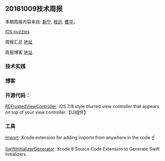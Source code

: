 
## 20161009技术周报

本期周报内容来自: [新宁](https://github.com/SSSSSSnail), [桉远](https://github.com/AnYuan), [曹华](https://github.com/GlareCH)。


[iOS puzzles](https://github.com/BaiduHiDeviOS/iOS-puzzles)

周报汇总 [地址](https://github.com/BaiduHiDeviOS/iOS-Tech-Weekly)

周报博客 [地址](http://baiduhidevios.github.io/)


### 技术实践





### 博客



### 开源代码：

[REFrostedViewController](https://github.com/romaonthego/REFrostedViewController): iOS 7/8 style blurred view controller that appears on top of your view controller.【UI组件】



### 工具

[Import](https://github.com/markohlebar/Import): Xcode extension for adding imports from anywhere in the code ☝️

[SwiftInitializerGenerator](https://github.com/Bouke/SwiftInitializerGenerator): Xcode 8 Source Code Extension to Generate Swift Initializers

